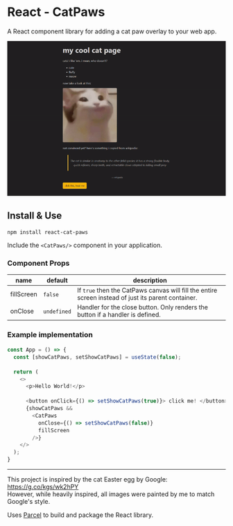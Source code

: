 # React - CatPaws

A React component library for adding a cat paw overlay to your web app.

![preview](https://raw.githubusercontent.com/DrHaid/react-cat-paws/main/preview.gif)

## Install & Use

```
npm install react-cat-paws
```

Include the `<CatPaws/>` component in your application.

### Component Props
|name|default|description|
|---|---|---|
|fillScreen|`false`|If `true` then the CatPaws canvas will fill the entire screen instead of just its parent container. |
|onClose|`undefined`|Handler for the close button. Only renders the button if a handler is defined.|

### Example implementation
```typescript
const App = () => {
  const [showCatPaws, setShowCatPaws] = useState(false);

  return (
    <> 
      <p>Hello World!</p>
      
      <button onClick={() => setShowCatPaws(true)}> click me! </button>
      {showCatPaws && 
        <CatPaws 
          onClose={() => setShowCatPaws(false)}
          fillScreen
        />}
    </>
  );
}
```

---
This project is inspired by the cat Easter egg by Google: https://g.co/kgs/wk2hPY  
However, while heavily inspired, all images were painted by me to match Google's style.

Uses [Parcel](https://parceljs.org/) to build and package the React library.

